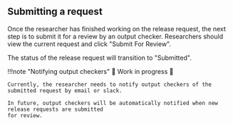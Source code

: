 ## Submitting a request

Once the researcher has finished working on the release request, the next step is to
submit it for a review by an output checker. Researchers should view the current request
and click "Submit For Review".

The status of the release request will transition to "Submitted".

!!!note "Notifying output checkers"
    :construction: Work in progress :construction:

    Currently, the researcher needs to notify output checkers of the submitted request by email or slack.
    
    In future, output checkers will be automatically notified when new release requests are submitted
    for review. 
